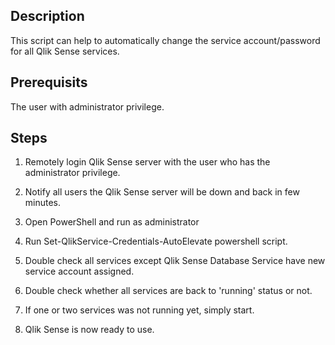 ## Description

This script can help to automatically change the service account/password for all Qlik Sense services.             
                                                                                               
## Prerequisits

The user with administrator privilege.

## Steps

1. Remotely login Qlik Sense server with the user who has the administrator privilege.

1. Notify all users the Qlik Sense server will be down and back in few minutes.

1. Open PowerShell and run as administrator

1. Run Set-QlikService-Credentials-AutoElevate powershell script.

1. Double check all services except Qlik Sense Database Service have new service account assigned. 

1. Double check whether all services are back to 'running' status or not. 

1. If one or two services was not running yet, simply start. 

1. Qlik Sense is now ready to use.

